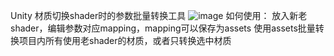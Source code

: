 Unity 材质切换shader时的参数批量转换工具
![image](https://github.com/user-attachments/assets/039a4f5b-ad19-44ee-b469-43746c1ec42d)
如何使用：
放入新老shader，编辑参数对应mapping，mapping可以保存为assets
使用assets批量转换项目内所有使用老shader的材质，或者只转换选中材质
